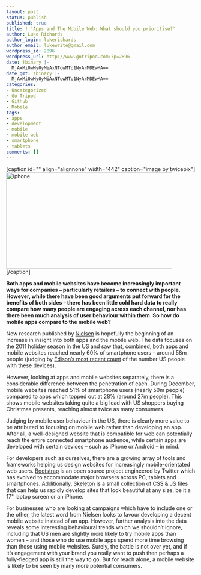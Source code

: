 ```yaml
---
layout: post
status: publish
published: true
title: ! 'Apps and The Mobile Web: What should you prioritise?'
author: Luke Richards
author_login: lukerichards
author_email: lukewrite@gmail.com
wordpress_id: 2896
wordpress_url: http://www.gotripod.com/?p=2896
date: !binary |-
  MjAxMi0wMy0yMiAxNTowMTo1NyArMDEwMA==
date_gmt: !binary |-
  MjAxMi0wMy0yMiAxNTowMTo1NyArMDEwMA==
categories:
- Uncategorized
- Go Tripod
- Github
- Mobile
tags:
- apps
- development
- mobile
- mobile web
- smartphone
- tablets
comments: []
---
```

<p>[caption id="" align="alignnone" width="442" caption="image by twicepix"]<a href="http://www.flickr.com/photos/twicepix/5542463825/"><img class="   " title="iphone" src="http://farm6.staticflickr.com/5139/5542463825_5cdbe76a9e_b.jpg" alt="iphone" width="442" height="256" /></a>[/caption]</p>
<p><strong>Both apps and mobile websites have become increasingly important ways for companies – particularly retailers – to connect with people. However, while there have been good arguments put forward for the benefits of both sides – there has been little cold hard data to really compare how many people are engaging across each channel, nor has there been much analysis of user behaviour within them. So how do mobile apps compare to the mobile web?</strong></p>
<p>New research published by <a href="http://blog.nielsen.com/nielsenwire/?p=31164">Nielsen</a> is hopefully the beginning of an increase in insight into both apps and the mobile web. The data focuses on the 2011 holiday season in the US and saw that, combined, both apps and mobile websites reached nearly 60% of smartphone users – around 58m people (judging by <a href="http://www.edisonresearch.com/home/archives/2011/05/the_social_habit_2011.php">Edison’s most recent count</a> of the number US people with these devices).</p>
<p>However, looking at apps and mobile websites separately, there is a considerable difference between the penetration of each. During December, mobile websites reached 51% of smartphone users (nearly 50m people) compared to apps which topped out at 28% (around 27m people). This shows mobile websites taking quite a big lead with US shoppers buying Christmas presents, reaching almost twice as many consumers.</p>
<p>Judging by mobile user behaviour in the US, there is clearly more value to be attributed to focusing on mobile web rather than developing an app. After all, a well-designed website that is compatible for web can potentially reach the entire connected smartphone audience, while certain apps are developed with certain devices – such as iPhone or Android – in mind.</p>
<p>For developers such as ourselves, there are a growing array of tools and frameworks helping us design websites for increasingly mobile-orientated web users. <a href="http://twitter.github.com/bootstrap/">Bootstrap</a> is an open source project engineered by Twitter which has evolved to accommodate major browsers across PC, tablets and smartphones. Additionally, <a href="http://www.getskeleton.com/">Skeleton</a> is a small collection of CSS &amp; JS files that can help us rapidly develop sites that look beautiful at any size, be it a 17" laptop screen or an iPhone.</p>
<p>For businesses who are looking at campaigns which have to include one or the other, the latest word from Nielsen looks to favour developing a decent mobile website instead of an app. However, further analysis into the data reveals some interesting behavioural trends which we shouldn’t ignore, including that US men are slightly more likely to try mobile apps than women – and those who do use mobile apps spend more time browsing than those using mobile websites. Surely, the battle is not over yet, and if it’s engagement with your brand you really want to push then perhaps a fully-fledged app is still the way to go. But for reach alone, a mobile website is likely to be seen by many more potential consumers.</p>
